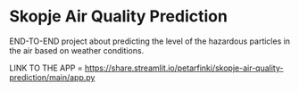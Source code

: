 # Skopje Air Quality Prediction
END-TO-END project about predicting the level of the hazardous particles in the air based on weather conditions.

LINK TO THE APP = https://share.streamlit.io/petarfinki/skopje-air-quality-prediction/main/app.py
